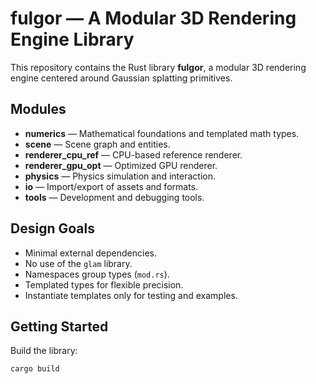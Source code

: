 # fulgor — A Modular 3D Rendering Engine Library

This repository contains the Rust library **fulgor**, a modular 3D rendering engine
centered around Gaussian splatting primitives.

## Modules

- **numerics** — Mathematical foundations and templated math types.
- **scene** — Scene graph and entities.
- **renderer_cpu_ref** — CPU-based reference renderer.
- **renderer_gpu_opt** — Optimized GPU renderer.
- **physics** — Physics simulation and interaction.
- **io** — Import/export of assets and formats.
- **tools** — Development and debugging tools.

## Design Goals

- Minimal external dependencies.
- No use of the `glam` library.
- Namespaces group types (`mod.rs`).
- Templated types for flexible precision.
- Instantiate templates only for testing and examples.

## Getting Started

Build the library:

```bash
cargo build
